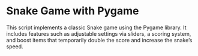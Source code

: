 # Snake Game with Pygame
This script implements a classic Snake game using the Pygame library. It includes features such as adjustable settings via sliders, a scoring system, and boost items that temporarily double the score and increase the snake’s speed.
